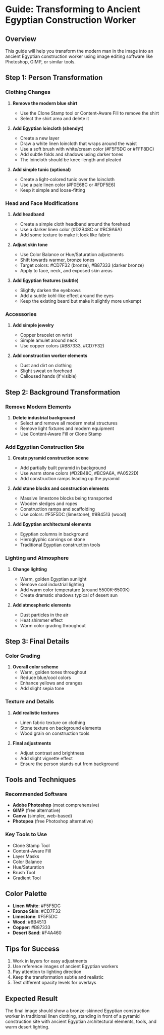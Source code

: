 # Guide: Transforming to Ancient Egyptian Construction Worker

## Overview
This guide will help you transform the modern man in the image into an ancient Egyptian construction worker using image editing software like Photoshop, GIMP, or similar tools.

## Step 1: Person Transformation

### Clothing Changes
1. **Remove the modern blue shirt**
   - Use the Clone Stamp tool or Content-Aware Fill to remove the shirt
   - Select the shirt area and delete it

2. **Add Egyptian loincloth (shendyt)**
   - Create a new layer
   - Draw a white linen loincloth that wraps around the waist
   - Use a soft brush with white/cream color (#F5F5DC or #FFF8DC)
   - Add subtle folds and shadows using darker tones
   - The loincloth should be knee-length and pleated

3. **Add simple tunic (optional)**
   - Create a light-colored tunic over the loincloth
   - Use a pale linen color (#F0E68C or #FDF5E6)
   - Keep it simple and loose-fitting

### Head and Face Modifications
1. **Add headband**
   - Create a simple cloth headband around the forehead
   - Use a darker linen color (#D2B48C or #BC9A6A)
   - Add some texture to make it look like fabric

2. **Adjust skin tone**
   - Use Color Balance or Hue/Saturation adjustments
   - Shift towards warmer, bronze tones
   - Target colors: #CD7F32 (bronze), #B87333 (darker bronze)
   - Apply to face, neck, and exposed skin areas

3. **Add Egyptian features (subtle)**
   - Slightly darken the eyebrows
   - Add a subtle kohl-like effect around the eyes
   - Keep the existing beard but make it slightly more unkempt

### Accessories
1. **Add simple jewelry**
   - Copper bracelet on wrist
   - Simple amulet around neck
   - Use copper colors (#B87333, #CD7F32)

2. **Add construction worker elements**
   - Dust and dirt on clothing
   - Slight sweat on forehead
   - Calloused hands (if visible)

## Step 2: Background Transformation

### Remove Modern Elements
1. **Delete industrial background**
   - Select and remove all modern metal structures
   - Remove light fixtures and modern equipment
   - Use Content-Aware Fill or Clone Stamp

### Add Egyptian Construction Site
1. **Create pyramid construction scene**
   - Add partially built pyramid in background
   - Use warm stone colors (#D2B48C, #BC9A6A, #A0522D)
   - Add construction ramps leading up the pyramid

2. **Add stone blocks and construction elements**
   - Massive limestone blocks being transported
   - Wooden sledges and ropes
   - Construction ramps and scaffolding
   - Use colors: #F5F5DC (limestone), #8B4513 (wood)

3. **Add Egyptian architectural elements**
   - Egyptian columns in background
   - Hieroglyphic carvings on stone
   - Traditional Egyptian construction tools

### Lighting and Atmosphere
1. **Change lighting**
   - Warm, golden Egyptian sunlight
   - Remove cool industrial lighting
   - Add warm color temperature (around 5500K-6500K)
   - Create dramatic shadows typical of desert sun

2. **Add atmospheric elements**
   - Dust particles in the air
   - Heat shimmer effect
   - Warm color grading throughout

## Step 3: Final Details

### Color Grading
1. **Overall color scheme**
   - Warm, golden tones throughout
   - Reduce blue/cool colors
   - Enhance yellows and oranges
   - Add slight sepia tone

### Texture and Details
1. **Add realistic textures**
   - Linen fabric texture on clothing
   - Stone texture on background elements
   - Wood grain on construction tools

2. **Final adjustments**
   - Adjust contrast and brightness
   - Add slight vignette effect
   - Ensure the person stands out from background

## Tools and Techniques

### Recommended Software
- **Adobe Photoshop** (most comprehensive)
- **GIMP** (free alternative)
- **Canva** (simpler, web-based)
- **Photopea** (free Photoshop alternative)

### Key Tools to Use
- Clone Stamp Tool
- Content-Aware Fill
- Layer Masks
- Color Balance
- Hue/Saturation
- Brush Tool
- Gradient Tool

## Color Palette
- **Linen White**: #F5F5DC
- **Bronze Skin**: #CD7F32
- **Limestone**: #F5F5DC
- **Wood**: #8B4513
- **Copper**: #B87333
- **Desert Sand**: #F4A460

## Tips for Success
1. Work in layers for easy adjustments
2. Use reference images of ancient Egyptian workers
3. Pay attention to lighting direction
4. Keep the transformation subtle and realistic
5. Test different opacity levels for overlays

## Expected Result
The final image should show a bronze-skinned Egyptian construction worker in traditional linen clothing, standing in front of a pyramid construction site with ancient Egyptian architectural elements, tools, and warm desert lighting.